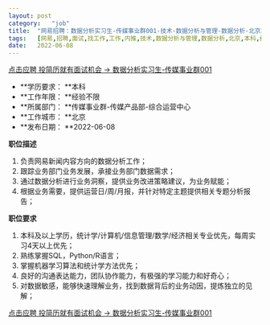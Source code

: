 ```yaml
---
layout:	post
category:	"job"
title:	"网易招聘：数据分析实习生-传媒事业群001-技术-数据分析与管理-数据分析-北京本科经验不限"
tags:	[网易,招聘,面试,找工作,工作,内推,技术,数据分析与管理,数据分析,北京,本科,经验不限]
date:	2022-06-08
---
```


[点击应聘 投简历就有面试机会 -> 数据分析实习生-传媒事业群001](http://mobile.bole.netease.com/bole/boleDetail?id=40725&employeeId=346f03c3cda5f04c&key=all)



- **学历要求： **本科
- **工作年限： **经验不限
- **所属部门： **传媒事业群-传媒产品部-综合运营中心
- **工作城市： **北京
- **发布日期： **2022-06-08



**职位描述**
1.    负责网易新闻内容方向的数据分析工作；
2.    跟踪业务部门业务发展，承接业务部门数据需求；
3.    通过数据分析进行业务洞察，提供业务改进策略建议，为业务赋能；
4.    根据业务需要，提供运营日/周/月报，并针对特定主题提供相关专题分析报告；



**职位要求**
1.    本科及以上学历，统计学/计算机/信息管理/数学/经济相关专业优先，每周实习4天以上优先；
2.    熟练掌握SQL，Python/R语言；
3.    掌握机器学习算法和统计学方法优先；
4.    良好的沟通表达能力，团队协作能力，有极强的学习能力和好奇心；
5.    对数据敏感，能够快速理解业务，找到数据背后的业务动因，提炼独立的见解；



[点击应聘 投简历就有面试机会 -> 数据分析实习生-传媒事业群001](http://mobile.bole.netease.com/bole/boleDetail?id=40725&employeeId=346f03c3cda5f04c&key=all)